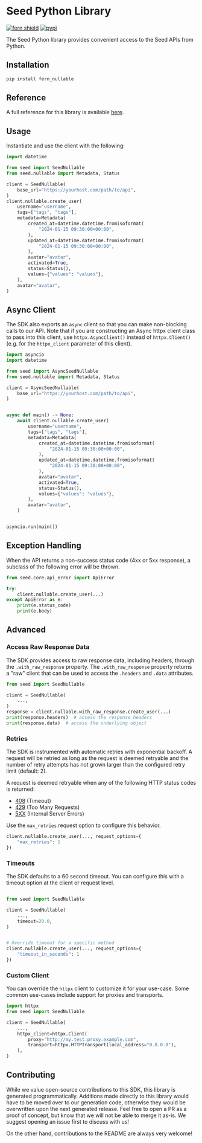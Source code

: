 # Seed Python Library

[![fern shield](https://img.shields.io/badge/%F0%9F%8C%BF-Built%20with%20Fern-brightgreen)](https://buildwithfern.com?utm_source=github&utm_medium=github&utm_campaign=readme&utm_source=Seed%2FPython)
[![pypi](https://img.shields.io/pypi/v/fern_nullable)](https://pypi.python.org/pypi/fern_nullable)

The Seed Python library provides convenient access to the Seed APIs from Python.

## Installation

```sh
pip install fern_nullable
```

## Reference

A full reference for this library is available [here](./reference.md).

## Usage

Instantiate and use the client with the following:

```python
import datetime

from seed import SeedNullable
from seed.nullable import Metadata, Status

client = SeedNullable(
    base_url="https://yourhost.com/path/to/api",
)
client.nullable.create_user(
    username="username",
    tags=["tags", "tags"],
    metadata=Metadata(
        created_at=datetime.datetime.fromisoformat(
            "2024-01-15 09:30:00+00:00",
        ),
        updated_at=datetime.datetime.fromisoformat(
            "2024-01-15 09:30:00+00:00",
        ),
        avatar="avatar",
        activated=True,
        status=Status(),
        values={"values": "values"},
    ),
    avatar="avatar",
)
```

## Async Client

The SDK also exports an `async` client so that you can make non-blocking calls to our API. Note that if you are constructing an Async httpx client class to pass into this client, use `httpx.AsyncClient()` instead of `httpx.Client()` (e.g. for the `httpx_client` parameter of this client).

```python
import asyncio
import datetime

from seed import AsyncSeedNullable
from seed.nullable import Metadata, Status

client = AsyncSeedNullable(
    base_url="https://yourhost.com/path/to/api",
)


async def main() -> None:
    await client.nullable.create_user(
        username="username",
        tags=["tags", "tags"],
        metadata=Metadata(
            created_at=datetime.datetime.fromisoformat(
                "2024-01-15 09:30:00+00:00",
            ),
            updated_at=datetime.datetime.fromisoformat(
                "2024-01-15 09:30:00+00:00",
            ),
            avatar="avatar",
            activated=True,
            status=Status(),
            values={"values": "values"},
        ),
        avatar="avatar",
    )


asyncio.run(main())
```

## Exception Handling

When the API returns a non-success status code (4xx or 5xx response), a subclass of the following error
will be thrown.

```python
from seed.core.api_error import ApiError

try:
    client.nullable.create_user(...)
except ApiError as e:
    print(e.status_code)
    print(e.body)
```

## Advanced

### Access Raw Response Data

The SDK provides access to raw response data, including headers, through the `.with_raw_response` property.
The `.with_raw_response` property returns a "raw" client that can be used to access the `.headers` and `.data` attributes.

```python
from seed import SeedNullable

client = SeedNullable(
    ...,
)
response = client.nullable.with_raw_response.create_user(...)
print(response.headers)  # access the response headers
print(response.data)  # access the underlying object
```

### Retries

The SDK is instrumented with automatic retries with exponential backoff. A request will be retried as long
as the request is deemed retryable and the number of retry attempts has not grown larger than the configured
retry limit (default: 2).

A request is deemed retryable when any of the following HTTP status codes is returned:

- [408](https://developer.mozilla.org/en-US/docs/Web/HTTP/Status/408) (Timeout)
- [429](https://developer.mozilla.org/en-US/docs/Web/HTTP/Status/429) (Too Many Requests)
- [5XX](https://developer.mozilla.org/en-US/docs/Web/HTTP/Status/500) (Internal Server Errors)

Use the `max_retries` request option to configure this behavior.

```python
client.nullable.create_user(..., request_options={
    "max_retries": 1
})
```

### Timeouts

The SDK defaults to a 60 second timeout. You can configure this with a timeout option at the client or request level.

```python

from seed import SeedNullable

client = SeedNullable(
    ...,
    timeout=20.0,
)


# Override timeout for a specific method
client.nullable.create_user(..., request_options={
    "timeout_in_seconds": 1
})
```

### Custom Client

You can override the `httpx` client to customize it for your use-case. Some common use-cases include support for proxies
and transports.

```python
import httpx
from seed import SeedNullable

client = SeedNullable(
    ...,
    httpx_client=httpx.Client(
        proxy="http://my.test.proxy.example.com",
        transport=httpx.HTTPTransport(local_address="0.0.0.0"),
    ),
)
```

## Contributing

While we value open-source contributions to this SDK, this library is generated programmatically.
Additions made directly to this library would have to be moved over to our generation code,
otherwise they would be overwritten upon the next generated release. Feel free to open a PR as
a proof of concept, but know that we will not be able to merge it as-is. We suggest opening
an issue first to discuss with us!

On the other hand, contributions to the README are always very welcome!
